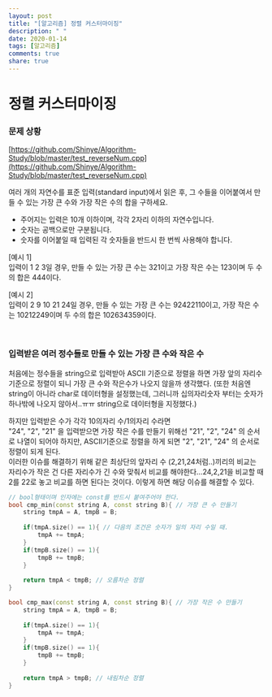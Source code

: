 ```yaml
---
layout: post
title: "[알고리즘] 정렬 커스터마이징"
description: " "
date: 2020-01-14
tags: [알고리즘]
comments: true
share: true
---
```



# 정렬 커스터마이징

### 문제 상황

[https://github.com/Shinye/Algorithm-Study/blob/master/test_reverseNum.cpp](https://github.com/Shinye/Algorithm-Study/blob/master/test_reverseNum.cpp)

여러 개의 자연수를 표준 입력(standard input)에서 읽은 후, 그 수들을 이어붙여서 만들 수 있는 가장 큰 수와 가장 작은 수의 합을 구하세요.

- 주어지는 입력은 10개 이하이며, 각각 2자리 이하의 자연수입니다.
- 숫자는 공백으로만 구분됩니다.
- 숫자를 이어붙일 때 입력된 각 숫자들을 반드시 한 번씩 사용해야 합니다.

 [예시 1]<br> 입력이 1 2 3일 경우, 만들 수 있는 가장 큰 수는 321이고 가장 작은 수는 123이며 두 수의 합은 444이다. 

 [예시 2]<br>입력이 2 9 10 21 24일 경우, 만들 수 있는 가장 큰 수는 92422110이고, 가장 작은 수는 10212249이며 두 수의 합은 102634359이다. 



<br>

### 입력받은 여러 정수들로 만들 수 있는 가장 큰 수와 작은 수

처음에는 정수들을 string으로 입력받아 ASCII 기준으로 정렬을 하면 가장 앞의 자리수 기준으로 정렬이 되니 가장 큰 수와 작은수가 나오지 않을까 생각했다. (또한 처음엔 string이 아니라 char로 데이터형을 설정했는데, 그러니까 십의자리숫자 부터는 숫자가 하나밖에 나오지 않아서..ㅠㅠ string으로 데이터형을 지정했다.)

하지만 입력받은 수가 각각 10의자리 수/1의자리 수라면 <br> "24", "2", "21" 을 입력받으면 가장 작은 수를 만들기 위해선 "21", "2", "24" 의 순서로 나열이 되어야 하지만, ASCII기준으로 정렬을 하게 되면 "2", "21", "24" 의 순서로 정렬이 되게 된다. <br>이러한 이슈를 해결하기 위해 같은 최상단의 앞자리 수 (2,21,24처럼..)끼리의 비교는 자리수가 작은 건 다른 자리수가 긴 수와 맞춰서 비교를 해야한다…24,2,21을 비교할 때 2를 22로 놓고 비교를 하면 된다는 것이다. 이렇게 하면 해당 이슈를 해결할 수 있다.

```c++
// bool형태이며 인자에는 const를 반드시 붙여주어야 한다.
bool cmp_min(const string A, const string B){ // 가장 큰 수 만들기
    string tmpA = A, tmpB = B;
    
    if(tmpA.size() == 1){ // 다음의 조건은 숫자가 일의 자리 수일 때.
        tmpA += tmpA;
    }
    if(tmpB.size() == 1){
        tmpB += tmpB;
    }
    
    return tmpA < tmpB; // 오름차순 정렬
}

bool cmp_max(const string A, const string B){ // 가장 작은 수 만들기
    string tmpA = A, tmpB = B;
    
    if(tmpA.size() == 1){ 
        tmpA += tmpA;
    }
    if(tmpB.size() == 1){
        tmpB += tmpB;
    }
    
    return tmpA > tmpB; // 내림차순 정렬
}

```







